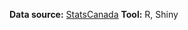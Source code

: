 **Data source:** [StatsCanada](https://www150.statcan.gc.ca/t1/tbl1/en/tv.action?pid=3410013301)
**Tool:** R, Shiny 